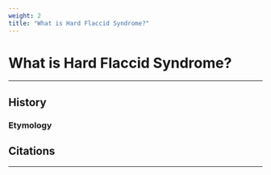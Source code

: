 ```yaml
---
weight: 2
title: "What is Hard Flaccid Syndrome?"
---
```


# What is Hard Flaccid Syndrome?

---

## History 

### Etymology

## Citations

---